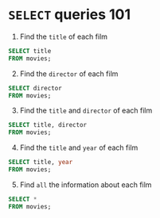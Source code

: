 # `SELECT` queries 101
1. Find the `title` of each film

```SQL
SELECT title
FROM movies;
```

2. Find the `director` of each film

```SQL
SELECT director
FROM movies;
```

3. Find the `title` and `director` of each film

```SQL
SELECT title, director
FROM movies;
```

4. Find the `title` and `year` of each film

```SQL
SELECT title, year
FROM movies;
```

5. Find `all` the information about each film

```SQL
SELECT *
FROM movies;
```
